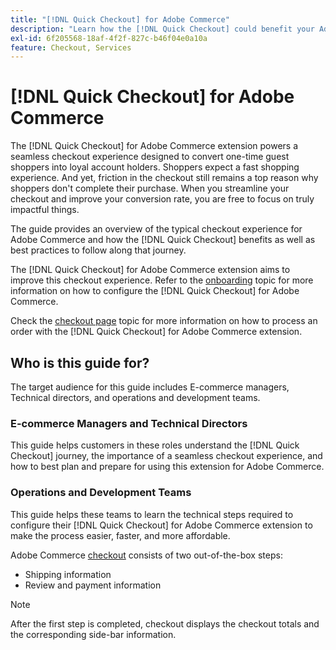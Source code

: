 ```yaml
---
title: "[!DNL Quick Checkout] for Adobe Commerce"
description: "Learn how the [!DNL Quick Checkout] could benefit your Adobe Commerce instance and how to successfully onboard and setup the extension."
exl-id: 6f205568-18af-4f2f-827c-b46f04e0a10a
feature: Checkout, Services
---
```

# [!DNL Quick Checkout] for Adobe Commerce

The [!DNL Quick Checkout] for Adobe Commerce extension powers a seamless checkout experience designed to convert one-time guest shoppers into loyal account holders. Shoppers expect a fast shopping experience. And yet, friction in the checkout still remains a top reason why shoppers don't complete their purchase. When you streamline your checkout and improve your conversion rate, you are free to focus on truly impactful things.

The guide provides an overview of the typical checkout experience for Adobe Commerce and how the [!DNL Quick Checkout] benefits as well as best practices to follow along that journey.

The [!DNL Quick Checkout] for Adobe Commerce extension aims to improve this checkout experience. Refer to the [onboarding](../quick-checkout/onboarding.md) topic for more information on how to configure the [!DNL Quick Checkout] for Adobe Commerce.

Check the [checkout page](../quick-checkout/checkout-page.md) topic for more information on how to process an order with the [!DNL Quick Checkout] for Adobe Commerce extension.

## Who is this guide for?

The target audience for this guide includes E-commerce managers, Technical directors, and operations and development teams.

### E-commerce Managers and Technical Directors

This guide helps customers in these roles understand the [!DNL Quick Checkout] journey, the importance of a seamless checkout experience, and how to best plan and prepare for using this extension for Adobe Commerce.

### Operations and Development Teams

This guide helps these teams to learn the technical steps required to configure their [!DNL Quick Checkout] for Adobe Commerce extension to make the process easier, faster, and more affordable.

Adobe Commerce [checkout](https://glossary.magento.com/checkout) consists of two out-of-the-box steps:

- Shipping information
- Review and payment information

>[!NOTE]
>
> After the first step is completed, checkout displays the checkout totals and the corresponding side-bar information.
